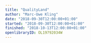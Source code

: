 ```yaml
---
title: "QualityLand"
author: "Marc-Uwe Kling"
date: "2018-09-30T12:00:00+01:00"
started: "2018-09-30T12:00:00+01:00"
finished: "2018-10-13T12:00:00+01:00"
openlibraryID: OL19792034W
---
```

